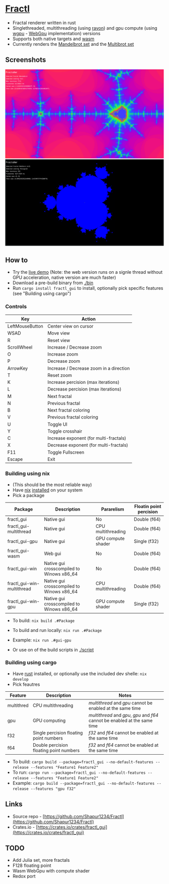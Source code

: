 # [Fractl](https://shapur1234.github.io/Fractl/)

- Fractal renderer written in rust
- Singlethreaded, multithreading (using [rayon](https://github.com/rayon-rs/rayon)) and gpu compute (using [wgpu](https://github.com/gfx-rs/wgpu) - [WebGpu](https://developer.mozilla.org/en-US/docs/Web/API/WebGPU_API) implementation) versions
- Supports both native targets and [wasm](https://en.wikipedia.org/wiki/WebAssembly)
- Currently renders the [Mandelbrot set](https://en.wikipedia.org/wiki/Mandelbrot_set) and the [Multibrot set](https://en.wikipedia.org/wiki/Multibrot_set)

## Screenshots

![Mandelbrot](./screenshot/mandelbrot.png)
![Multibrot](./screenshot/multibrot.png)

## How to

- Try the [live demo](https://shapur1234.github.io/Fractl/) (Note: the web version runs on a signle thread without GPU acceleration, native version are much faster)
- Download a pre-build binary from [./bin](./bin)
- Run `cargo install fractl_gui` to install, optionally pick specific features (see "Building using cargo")

### Controls

| Key             | Action                                  |
| --------------- | --------------------------------------- |
| LeftMouseButton | Center view on cursor                   |
| WSAD            | Move view                               |
| R               | Reset view                              |
| ScrollWheel     | Increase / Decrease zoom                |
| O               | Increase zoom                           |
| P               | Decrease zoom                           |
| ArrowKey        | Increase / Decrease zoom in a direction |
| T               | Reset zoom                              |
| K               | Increase percision (max iterations)     |
| L               | Decrease percision (max iterations)     |
| M               | Next fractal                            |
| N               | Previous fractal                        |
| B               | Next fractal coloring                   |
| V               | Previous fractal coloring               |
| U               | Toggle UI                               |
| Y               | Toggle crosshair                        |
| C               | Increase exponent (for multi-fractals)  |
| X               | Decrease exponent (for multi-fractals)  |
| F11             | Toggle Fullscreen                       |
| Escape          | Exit                                    |

### Building using nix

- (This should be the most reliable way)
- Have [nix](https://nixos.org/) [installed](https://nix.dev/install-nix.html) on your system
- Pick a package

| Package                    | Description                               | Pararelism         | Floatin point percision |
| -------------------------- | ----------------------------------------- | ------------------ | ----------------------- |
| fractl_gui                 | Native gui                                | No                 | Double (f64)            |
| fractl_gui-multithread     | Native gui                                | CPU multithreading | Double (f64)            |
| fractl_gui-gpu             | Native gui                                | GPU compute shader | Single (f32)            |
| fractl_gui-wasm            | Web gui                                   | No                 | Double (f64)            |
| fractl_gui-win             | Native gui crosscompiled to Winows x86_64 | No                 | Double (f64)            |
| fractl_gui-win-multithread | Native gui crosscompiled to Winows x86_64 | CPU multithreading | Double (f64)            |
| fractl_gui-win-gpu         | Native gui crosscompiled to Winows x86_64 | GPU compute shader | Single (f32)            |

- To build: `nix build .#Package`
- To build and run locally: `nix run .#Package`
- Example: `nix run .#gui-gpu`

- Or use on of the build scripts in [./script](./script)

### Building using cargo

- Have [rust](https://www.rust-lang.org/tools/install) installed, or optionally use the included dev shelle: `nix develop`
- Pick feautres

| Feature    | Description                             | Notes                                                                       |
| ---------- | --------------------------------------- | --------------------------------------------------------------------------- |
| multithred | CPU multithreading                      | _multithread_ and _gpu_ cannot be enabled at the same time                  |
| gpu        | GPU computing                           | _multithread_ and _gpu_, _gpu_ and _f64_ cannot be enabled at the same time |
| f32        | Single percision floating point numbers | _f32_ and _f64_ cannot be enabled at the same time                          |
| f64        | Double percision floating point numbers | _f32_ and _f64_ cannot be enabled at the same time                          |

- To build: `cargo build --package=fractl_gui --no-default-features --release --features "Feature1 Feature2"`
- To run: `cargo run --package=fractl_gui --no-default-features --release --features "Feature1 Feature2"`
- Example: `cargo build --package=fractl_gui --no-default-features --release --features "gpu f32"`

## Links

- Source repo - [https://github.com/Shapur1234/Fractl](https://github.com/Shapur1234/Fractl)
- Crates.io - [https://crates.io/crates/fractl_gui](https://crates.io/crates/fractl_gui)

## TODO

- Add Julia set, more fractals
- F128 floating point
- Wasm WebGpu with compute shader
- Redox port
